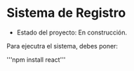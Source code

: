 <h1>Sistema de Registro</h1>

- Estado del proyecto: En construcción.

Para ejecutra el sistema, debes poner:

'''npm install react'''
